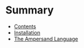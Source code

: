 # Summary

* [Contents](README.md)
* [Installation](installation.md)
* [The Ampersand Language](the_ampersand_language.md)

